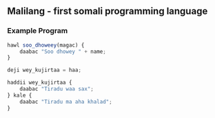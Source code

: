 
## Malilang - first somali programming language


### Example Program
```javascript
hawl soo_dhoweey(magac) {
    daabac "Soo dhowey " + name;
}

deji wey_kujirtaa = haa;

haddii wey_kujirtaa {
    daabac "Tiradu waa sax";
} kale {
    daabac "Tiradu ma aha khalad";
}
```
